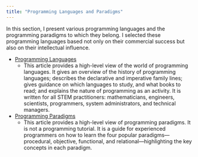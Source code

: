 ```yaml
---
title: "Programming Languages and Paradigms"
---
```


In this section, I present various programming languages and the programming paradigms to which they belong. I selected these programming languages based not only on their commercial success but also on their intellectual influence.

- [Programming Languages](Languages.md)
  - This article provides a high-level view of the world of programming languages. It gives an overview of the history of programming languages; describes the declarative and imperative family lines; gives guidance on which languages to study, and what books to read; and explains the nature of programming as an activity. It is written for all STEM practitioners: mathematicians, engineers, scientists, programmers, system administrators, and technical managers.
- [Programming Paradigms](Paradigms.md)
  - This article provides a high-level view of programming paradigms. It is not a programming tutorial. It is a guide for experienced programmers on how to learn the four popular paradigms—procedural, objective, functional, and relational—highlighting the key concepts in each paradigm.

